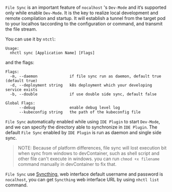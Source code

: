 `File Sync` is an important feature of `nocalhost` 's `Dev-Mode` and it‘s supported only while enable `Dev-Mode`. It is the key to realize local development and remote compilation and startup. It will establish a tunnel from the target pod to your localhos taccording to the configuration or command, and transmit the file stream.


You can use it by `ntctl`:

```
Usage:
  nhctl sync [Application Name] [Flags]
```



and the flags:

```
Flags:
  -m, --daemon              if file sync run as daemon, default true (default true)
  -d, --deployment string   k8s deployment which your developing service exists
  -b, --double              if use double side sync, default false
  
Global Flags:
      --debug               enable debug level log
      --kubeconfig string   the path of the kubeconfig file
```



`File Sync` automatically enabled while using `IDE Plugin` to start `Dev-Mode`, and we can specify the directory able to synchronize in `IDE Plugin`. The default `File Sync` enabled by `IDE Plugin` is run as daemon and single side sync.


> NOTE: Because of platform differences, file sync will lost execution bit when sync from windows to devContainer, such as shell script and other file can't execute in windows. you can run `chmod +x filename` command manually in devContainer to fix that.

`File Sync` use [Syncthing](https://github.com/syncthing/syncthing), web interface default username and password is `nocalhost`, you can get `Syncthing` web interface URL by using `nhctl list` command.